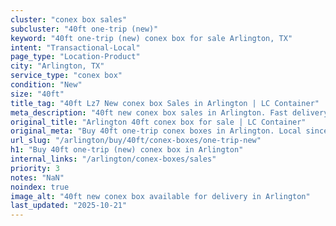 ```yaml
---
cluster: "conex box sales"
subcluster: "40ft one-trip (new)"
keyword: "40ft one-trip (new) conex box for sale Arlington, TX"
intent: "Transactional-Local"
page_type: "Location-Product"
city: "Arlington, TX"
service_type: "conex box"
condition: "New"
size: "40ft"
title_tag: "40ft Lz7 New conex box Sales in Arlington | LC Container"
meta_description: "40ft new conex box sales in Arlington. Fast delivery, competitive pricing. Serving conex boxes area. Quote ID: U8J. Call (214) 524-4168 for your free quote today."
original_title: "Arlington 40ft conex box for sale | LC Container"
original_meta: "Buy 40ft one-trip conex boxes in Arlington. Local since 2003. New & used inventory. Fast delivery. Get your free quote — call (214) 524-4168 today."
url_slug: "/arlington/buy/40ft/conex-boxes/one-trip-new"
h1: "Buy 40ft one-trip (new) conex box in Arlington"
internal_links: "/arlington/conex-boxes/sales"
priority: 3
notes: "NaN"
noindex: true
image_alt: "40ft new conex box available for delivery in Arlington"
last_updated: "2025-10-21"
---
```


<!-- TODO: Add unique city/inventory copy, images, and internal links here. -->
